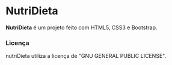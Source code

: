 # NutriDieta
**NutriDieta** é um projeto feito com HTML5, CSS3 e Bootstrap.

### Licença

nutriDieta utiliza a licença de "GNU GENERAL PUBLIC LICENSE". 
